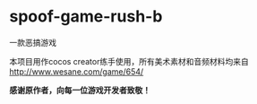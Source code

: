 # spoof-game-rush-b
一款恶搞游戏

本项目用作cocos creator练手使用，所有美术素材和音频材料均来自 http://www.wesane.com/game/654/

**感谢原作者，向每一位游戏开发者致敬！**
